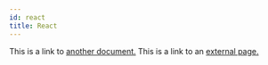 ```yaml
---
id: react
title: React
---
```


This is a link to [another document.](doc3.md)
This is a link to an [external page.](http://www.example.com)
